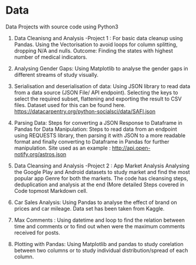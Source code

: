 # Data
Data Projects with source code using Python3 

1. Data Cleanisng and Analysis -Project 1 : For basic data cleanup using Pandas.
    Using the Vectorisation to avoid loops for column splitting, dropping N/A and nulls.
    Outcome: Finding the states with highest number of medical indicators.

2. Analysing Gender Gaps: Using Matplotlib to analyse the gender gaps in different streams of study visually.

3. Serialisation and deserialisation of data: 
   Using JSON library to read data from a data source (JSON File/ API endpoint). 
   Selecting the keys to select the required subset, flattening and exporting the result to CSV files. 
   Dataset used for this can be found here.
   https://datacarpentry.org/python-socialsci/data/SAFI.json

4.  Parsing Data: 
    Steps for converting a JSON Response to Dataframe in Pandas for Data Manipulation:
    Steps to read data from an endpoint using REQUESTS library, then parsing it with JSON to a more readable format and finally converting to Dataframe in Pandas for further           manipulation.
    Site used as an example : http://api.open-notify.org/astros.json
    
5. Data Cleansing and Analysis -Project 2 : App Market Analysis
   Analysing the Google Play and Android datasets to study market and find the most popular app Genre for both the markets.
   The code has cleansing steps, deduplication and analysis at the end (More detailed Steps covered in Code topmost Markdown cell.
   
6.  Car Sales Analysis: Using Pandas to analyse the effect of brand on prices and car mileage. Data set has been taken from Kaggle.

7.  Max Comments : Using datetime and loop to find the relation between time and comments or to find out when were the maximum comments received for posts.

8.  Plotting with Pandas: 
    Using Matplotlib and pandas to study corelation between two columns or to study individual distribution/spread of each column.
   
